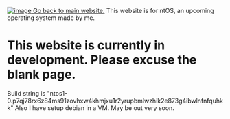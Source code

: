 [![image](https://user-images.githubusercontent.com/66440439/113934417-a0750900-97ed-11eb-9b9a-20ee2e16f0df.png)
Go back to main website.](nt-corp.github.io)
This website is for ntOS, an upcoming operating system made by me.
# This website is currently in development. Please excuse the blank page.
Build string is "ntos1-0.p7qj78rx6z84ms91zovhxw4khmjxu1r2yrupbmlwzhik2e873g4ibwlnfnfquhkk"
Also I have setup debian in a VM. May be out very soon.
